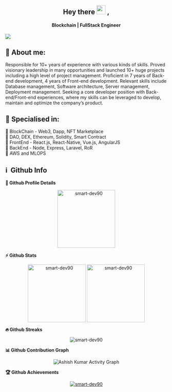 <h2 align="center">
  Hey there <img src="https://media.giphy.com/media/hvRJCLFzcasrR4ia7z/giphy.gif" width="28"> ,
</h2>

<h4 align='center'>
  Blockchain | FullStack Engineer
</h4>

<!-- <p align="center">
  <a href="https://www.youtube.com/c/DevProTips?sub_confirmation=1">
    </a>
     <a href="https://github.com/corasphinx">
    <img alt="followers" title="Follow me on Github" src="https://img.shields.io/github/followers/corasphinx?color=236ad3&labelColor=1155ba&style=for-the-badge&logo=github&label=Follow"/></a>
    </p> -->

<p>
  <img src="https://readme-typing-svg.herokuapp.com/?lines=Full%20Stack%20Developer;10+%2B%20years%20of%20engineering;Always%20learning%20new%20tech&font=Pacifico&center=true&width=650&height=120&color=58a6ff&vCenter=true&size=45%22"></img>
</p>

## 🧑 About me:

<p>
Responsible for 10+ years of experience with various kinds of skills. Proved visionary leadership in many opportunities and launched 10+ huge projects including a high level of project management. Proficient in 7 years of Back-end development, 4 years of Front-end development. Relevant skills include Database management, Software architecture, Server management, Deployment management. Seeking a core developer position with Back-end/Front-end experiences, where my skills can be leveraged to develop, maintain and optimize the company’s product.
</p>

<h2>🥇 Specialised in:</h2>
<p>🔸 BlockChain - Web3, Dapp, NFT Marketplace
  <br>🔸 DAO, DEX, Ethereum, Solidity, Smart Contract
<br>🔸 FrontEnd - React.js, React-Native, Vue.js, AngularJS
<br>🔸 BackEnd - Node, Express, Laravel, RoR
<br>🔸 AWS and MLOPS
<p>

<h2>ℹ️ &nbsp;Github Info</h2>
	
  <summary><b>🔎 Github Profile Details</b></summary>
<p align="center"><img height="180em" src="https://github-profile-summary-cards.vercel.app/api/cards/profile-details?username=smart-dev90&theme=github_dark" alt="smart-dev90" align = "center"/></p>

  <summary><b>⚡ Github Stats</b></summary>
<p align="center"><img height="180em" src="https://github-readme-stats.vercel.app/api?username=smart-dev90&hide_border=true&count_private=true&show_icons=true&theme=radical" alt="smart-dev90" align = "center"/>
<img height="180em" src="https://github-readme-stats.vercel.app/api/top-langs?username=smart-dev90&show_icons=true&locale=en&layout=compact&hide_border=true&theme=radical" alt="smart-dev90" align = "center"/></p>

 <summary><b>🔥 Github Streaks</b></summary>
<p align="center"><img src="https://github-readme-streak-stats.herokuapp.com/?user=smart-dev90&theme=black-ice&hide_border=true&stroke=0000&background=0D1117&ring=e05397&fire=e05397&currStreakLabel=e05397" alt="smart-dev90" /></p>

<summary><b>📊 Github Contribution Graph</b></summary>
<p align="center"<a href="#"><img alt="Ashish Kumar Activity Graph" src="https://activity-graph.herokuapp.com/graph?username=smart-dev90&bg_color=0D1117&color=e05397&line=e05397&point=FFFFFF&hide_border=true&" /></a></p>
<!-- </details>
<details>    -->
 <summary><b>🏆 Github Achievements</b></summary>
<p align="center"> <a href="https://github.com/smart-dev90"><img src="https://github-profile-trophy.vercel.app/?username=smart-dev90&margin-w=5&theme=radical" alt="smart-dev90" /></a> </p>

<br>

